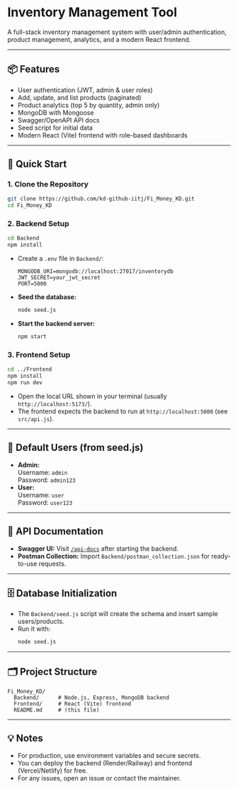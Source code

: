 # Inventory Management Tool

A full-stack inventory management system with user/admin authentication, product management, analytics, and a modern React frontend.

---

## 📦 Features
- User authentication (JWT, admin & user roles)
- Add, update, and list products (paginated)
- Product analytics (top 5 by quantity, admin only)
- MongoDB with Mongoose
- Swagger/OpenAPI API docs
- Seed script for initial data
- Modern React (Vite) frontend with role-based dashboards

---

## 🚀 Quick Start

### 1. **Clone the Repository**
```bash
git clone https://github.com/kd-github-iitj/Fi_Money_KD.git
cd Fi_Money_KD
```

### 2. **Backend Setup**
```bash
cd Backend
npm install
```
- Create a `.env` file in `Backend/`:
  ```env
  MONGODB_URI=mongodb://localhost:27017/inventorydb
  JWT_SECRET=your_jwt_secret
  PORT=5000
  ```
- **Seed the database:**
  ```bash
  node seed.js
  ```
- **Start the backend server:**
  ```bash
  npm start
  ```

### 3. **Frontend Setup**
```bash
cd ../Frontend
npm install
npm run dev
```
- Open the local URL shown in your terminal (usually `http://localhost:5173/`).
- The frontend expects the backend to run at `http://localhost:5000` (see `src/api.js`).

---

## 👤 **Default Users (from seed.js)**
- **Admin:**  
  Username: `admin`  
  Password: `admin123`
- **User:**  
  Username: `user`  
  Password: `user123`

---

## 📝 **API Documentation**
- **Swagger UI:** Visit [`/api-docs`](http://localhost:5000/api-docs) after starting the backend.
- **Postman Collection:** Import `Backend/postman_collection.json` for ready-to-use requests.

---

## 🗄️ **Database Initialization**
- The `Backend/seed.js` script will create the schema and insert sample users/products.
- Run it with:
  ```bash
  node seed.js
  ```

---

## 🗂️ **Project Structure**
```
Fi_Money_KD/
  Backend/      # Node.js, Express, MongoDB backend
  Frontend/     # React (Vite) frontend
  README.md     # (this file)
```

---

## 💡 **Notes**
- For production, use environment variables and secure secrets.
- You can deploy the backend (Render/Railway) and frontend (Vercel/Netlify) for free.
- For any issues, open an issue or contact the maintainer. 
